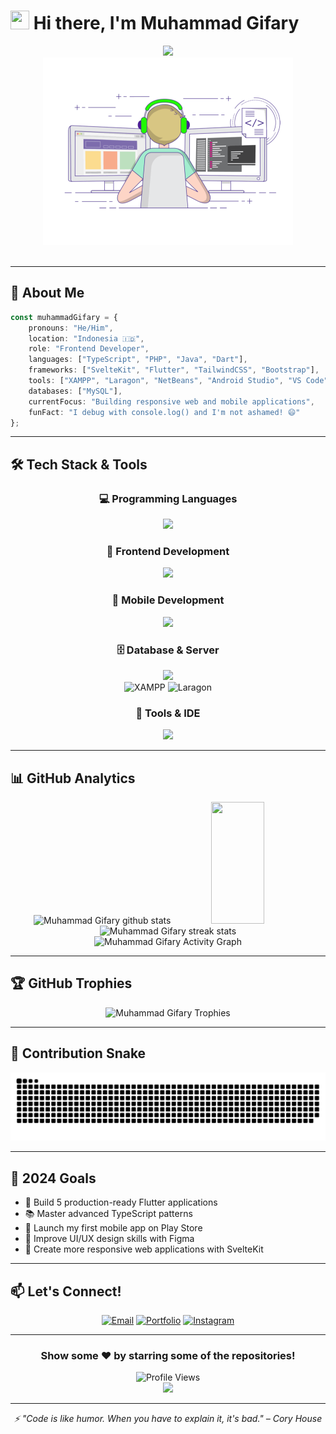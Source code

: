 # <img src="https://raw.githubusercontent.com/MartinHeinz/MartinHeinz/master/wave.gif" width="30px" height="30px" /> Hi there, I'm Muhammad Gifary

<div align="center">
  <img src="https://readme-typing-svg.herokuapp.com/?font=Righteous&size=35&center=true&vCenter=true&width=500&height=70&duration=4000&lines=Web+%26+Mobile+Developer;From+Indonesia+🇮🇩;Always+Learning+New+Things!&color=FF6B6B&background=00000000" />
</div>

<div align="center">
  <img alt="Coding" width="400" src="https://raw.githubusercontent.com/devSouvik/devSouvik/master/gif3.gif">
</div>

<br>

---

## 🚀 About Me

```typescript
const muhammadGifary = {
    pronouns: "He/Him",
    location: "Indonesia 🇮🇩",
    role: "Frontend Developer",
    languages: ["TypeScript", "PHP", "Java", "Dart"],
    frameworks: ["SvelteKit", "Flutter", "TailwindCSS", "Bootstrap"],
    tools: ["XAMPP", "Laragon", "NetBeans", "Android Studio", "VS Code", "Figma"],
    databases: ["MySQL"],
    currentFocus: "Building responsive web and mobile applications",
    funFact: "I debug with console.log() and I'm not ashamed! 😄"
};
```

---

## 🛠️ Tech Stack & Tools

<div align="center">

### 💻 Programming Languages
<img src="https://skillicons.dev/icons?i=typescript,php,java,dart" />

### 🎨 Frontend Development
<img src="https://skillicons.dev/icons?i=svelte,html,css,tailwind,bootstrap" />

### 📱 Mobile Development
<img src="https://skillicons.dev/icons?i=flutter,dart,androidstudio" />

### 🗄️ Database & Server
<img src="https://skillicons.dev/icons?i=mysql" />
<br>
<img src="https://img.shields.io/badge/XAMPP-FB7A24?style=for-the-badge&logo=xampp&logoColor=white" alt="XAMPP">
<img src="https://img.shields.io/badge/Laragon-0E83CD?style=for-the-badge&logo=laragon&logoColor=white" alt="Laragon">

### 🔧 Tools & IDE
<img src="https://skillicons.dev/icons?i=vscode,figma,git,github,netbeans" />

</div>

---

## 📊 GitHub Analytics

<div align="center">
  <img width="49%" height="195px" src="https://github-readme-stats.vercel.app/api?username=gifary500D&show_icons=true&count_private=true&hide_border=true&title_color=ff6b6b&icon_color=4ecdc4&text_color=9f9f9f&bg_color=151515" alt="Muhammad Gifary github stats" /> 
  <img width="41%" height="195px" src="https://github-readme-stats.vercel.app/api/top-langs/?username=gifary500D&layout=compact&hide_border=true&title_color=ff6b6b&text_color=9f9f9f&bg_color=151515" />
</div>

<div align="center">
  <img src="https://github-readme-streak-stats.herokuapp.com/?user=gifary500D&theme=dark&hide_border=true&stroke=0000&background=151515&ring=ff6b6b&fire=ff6b6b&currStreakLabel=ff6b6b" alt="Muhammad Gifary streak stats"/>
</div>

<div align="center">
  <img src="https://github-readme-activity-graph.vercel.app/graph?username=gifary500D&bg_color=151515&color=9f9f9f&line=ff6b6b&point=4ecdc4&area=true&hide_border=true" alt="Muhammad Gifary Activity Graph">
</div>

---

## 🏆 GitHub Trophies

<div align="center">
  <img src="https://github-profile-trophy.vercel.app/?username=gifary500D&theme=radical&no-frame=false&no-bg=false&margin-w=4" alt="Muhammad Gifary Trophies">
</div>

---

## 🐍 Contribution Snake

<div align="center">
  <img alt="snake eating my contributions" src="https://raw.githubusercontent.com/salesp07/salesp07/output/github-contribution-grid-snake.svg" />
</div>

---

## 🎯 2024 Goals

- 🚀 Build 5 production-ready Flutter applications
- 📚 Master advanced TypeScript patterns  
- 📱 Launch my first mobile app on Play Store
- 🎨 Improve UI/UX design skills with Figma
- 💼 Create more responsive web applications with SvelteKit

---

## 📫 Let's Connect!

<div align="center">

[![Email](https://img.shields.io/badge/Email-gifary024@gmail.com-red?style=for-the-badge&logo=gmail&logoColor=white)](mailto:gifary024@gmail.com)
[![Portfolio](https://img.shields.io/badge/Portfolio-Visit%20Now-blue?style=for-the-badge&logo=google-chrome&logoColor=white)](https://portofolio-gifary.vercel.app)
[![Instagram](https://img.shields.io/badge/Instagram-Follow-E4405F?style=for-the-badge&logo=instagram&logoColor=white)](https://instagram.com/gif_ry02)

</div>

---

<div align="center">
  
### Show some ❤️ by starring some of the repositories!

<img src="https://komarev.com/ghpvc/?username=gifary500D&label=Profile%20Views&color=brightgreen&style=for-the-badge" alt="Profile Views">

</div>

<div align="center">
  <img src="https://capsule-render.vercel.app/api?type=waving&color=gradient&height=100&section=footer"/>
</div>

---

<div align="center">
  <i>⚡ "Code is like humor. When you have to explain it, it's bad." – Cory House</i>
</div>
